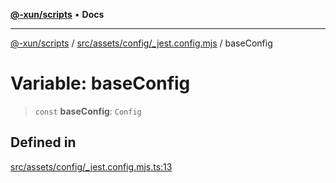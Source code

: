 [**@-xun/scripts**](../../../../../README.md) • **Docs**

***

[@-xun/scripts](../../../../../README.md) / [src/assets/config/\_jest.config.mjs](../README.md) / baseConfig

# Variable: baseConfig

> `const` **baseConfig**: `Config`

## Defined in

[src/assets/config/\_jest.config.mjs.ts:13](https://github.com/Xunnamius/xscripts/blob/86b76a595de7a0bbf273ef7bb201d4c62f5e3d77/src/assets/config/_jest.config.mjs.ts#L13)
